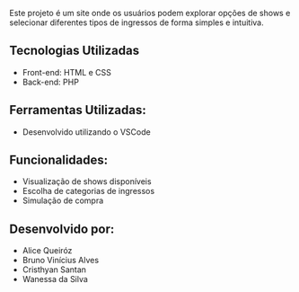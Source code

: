 Este projeto é um site onde os usuários podem explorar opções de shows e selecionar diferentes tipos de ingressos de forma simples e intuitiva.

## Tecnologias Utilizadas

- Front-end: HTML e CSS
- Back-end: PHP

## Ferramentas Utilizadas:

- Desenvolvido utilizando o VSCode

## Funcionalidades:

- Visualização de shows disponíveis
- Escolha de categorias de ingressos
- Simulação de compra

## Desenvolvido por:

- Alice Queiróz
- Bruno Vinícius Alves
- Cristhyan Santan
- Wanessa da Silva

